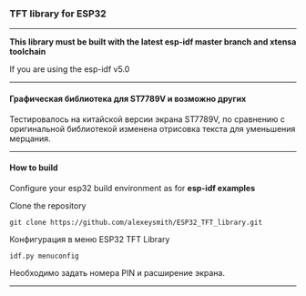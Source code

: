 
### TFT library for ESP32

---

**This library must be built with the latest esp-idf master branch and xtensa toolchain**

If you are using the esp-idf v5.0

---

#### Графическая библиотека для ST7789V и возможно других

Тестировалось на китайской версии экрана ST7789V, по сравнению с оригинальной библиотекой
изменена отрисовка текста для уменьшения мерцания.

---


#### How to build

Configure your esp32 build environment as for **esp-idf examples**

Clone the repository

`git clone https://github.com/alexeysmith/ESP32_TFT_library.git`

Конфигурация в меню ESP32 TFT Library

`idf.py menuconfig`

Необходимо задать номера PIN и расширение экрана.

---